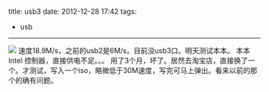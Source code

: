 title: usb3
date: 2012-12-28 17:42
tags:
- usb 
---
![](/img/usb3.jpg)
速度18.9M/s，之前的usb2是6M/s。目前没usb3口。明天测试本本。
本本 Intel 控制器，直接供电不足。。。
用了3个月，坏了。居然去淘宝店，直接换了一个。才测试，写入一个iso，略微低于30M速度，写完可马上弹出。看来以前的那个的确有问题。
